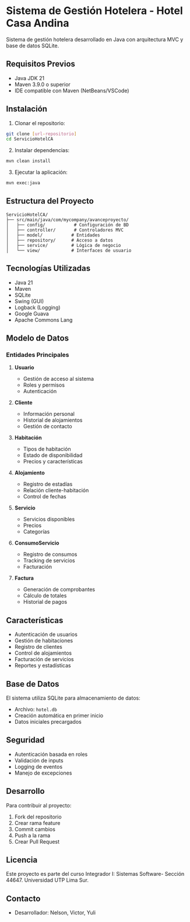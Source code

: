 # Sistema de Gestión Hotelera - Hotel Casa Andina

Sistema de gestión hotelera desarrollado en Java con arquitectura MVC y base de datos SQLite.

## Requisitos Previos

- Java JDK 21
- Maven 3.9.0 o superior
- IDE compatible con Maven (NetBeans/VSCode)

## Instalación

1. Clonar el repositorio:
```bash
git clone [url-repositorio]
cd ServicioHotelCA
```

2. Instalar dependencias:
```bash
mvn clean install
```

3. Ejecutar la aplicación:
```bash
mvn exec:java
```

## Estructura del Proyecto

```
ServicioHotelCA/
├── src/main/java/com/mycompany/avanceproyecto/
│   ├── config/           # Configuración de BD
│   ├── controller/       # Controladores MVC
│   ├── model/           # Entidades
│   ├── repository/      # Acceso a datos
│   ├── service/         # Lógica de negocio
│   └── view/            # Interfaces de usuario
```

## Tecnologías Utilizadas

- Java 21
- Maven
- SQLite
- Swing (GUI)
- Logback (Logging)
- Google Guava
- Apache Commons Lang

## Modelo de Datos

### Entidades Principales

1. **Usuario**
   - Gestión de acceso al sistema
   - Roles y permisos
   - Autenticación

2. **Cliente**
   - Información personal
   - Historial de alojamientos
   - Gestión de contacto

3. **Habitación**
   - Tipos de habitación
   - Estado de disponibilidad
   - Precios y características

4. **Alojamiento**
   - Registro de estadías
   - Relación cliente-habitación
   - Control de fechas

5. **Servicio**
   - Servicios disponibles
   - Precios
   - Categorías

6. **ConsumoServicio**
   - Registro de consumos
   - Tracking de servicios
   - Facturación

7. **Factura**
   - Generación de comprobantes
   - Cálculo de totales
   - Historial de pagos

## Características

- Autenticación de usuarios
- Gestión de habitaciones
- Registro de clientes
- Control de alojamientos
- Facturación de servicios
- Reportes y estadísticas

## Base de Datos

El sistema utiliza SQLite para almacenamiento de datos:
- Archivo: `hotel.db`
- Creación automática en primer inicio
- Datos iniciales precargados

## Seguridad

- Autenticación basada en roles
- Validación de inputs
- Logging de eventos
- Manejo de excepciones

## Desarrollo

Para contribuir al proyecto:
1. Fork del repositorio
2. Crear rama feature
3. Commit cambios
4. Push a la rama
5. Crear Pull Request

## Licencia

Este proyecto es parte del curso Integrador I: Sistemas Software- Sección 44647.
Universidad UTP Lima Sur.

## Contacto

- Desarrollador: Nelson, Victor, Yuli
